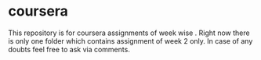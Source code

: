 # coursera


This repository is for coursera assignments of week wise . Right now there is only one folder which contains assignment of week 2 only. In case of any doubts feel free to ask via comments.
